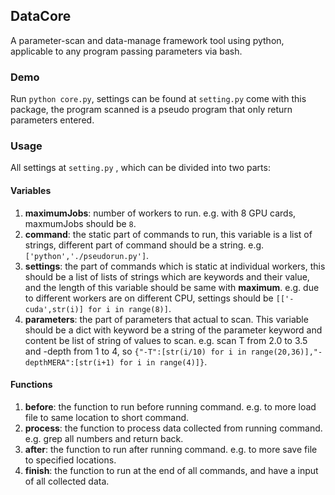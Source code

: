 ## DataCore

A parameter-scan and data-manage framework tool using python, applicable to any program passing parameters via bash.

### Demo

Run `python core.py`, settings can be found at `setting.py` come with this package, the program scanned is a pseudo program that only return parameters entered.

### Usage

All settings at `setting.py` , which can be divided into two parts:

#### Variables

1. **maximumJobs**: number of workers to run. e.g. with 8 GPU cards, maxmumJobs should be `8`.
2. **command**: the static part of commands to run, this variable is a list of strings, different part of command should be a string. e.g. `['python','./pseudorun.py']`.
3. **settings**: the part of commands which is static at individual workers, this should be a list of lists of strings which are keywords and their value, and the length of this variable should be same with **maximum**. e.g. due to different workers are on different CPU, settings should be `[['-cuda',str(i)] for i in range(8)]`.
4. **parameters**: the part of parameters that actual to scan. This variable should be a dict with keyword be a string of the parameter keyword and content be list of string of values to scan. e.g. scan T from 2.0 to 3.5 and -depth from 1 to 4, so `{"-T":[str(i/10) for i in range(20,36)],"-depthMERA":[str(i+1) for i in range(4)]}`.

#### Functions

1. **before**: the function to run before running command. e.g. to more load file to same location to short command.
2. **process**: the function to process data collected from running command. e.g. grep all numbers and return back.
3. **after**: the function to run after running command. e.g. to more save file to specified locations.
4. **finish**: the function to run at the end of all commands, and have a input of all collected data.